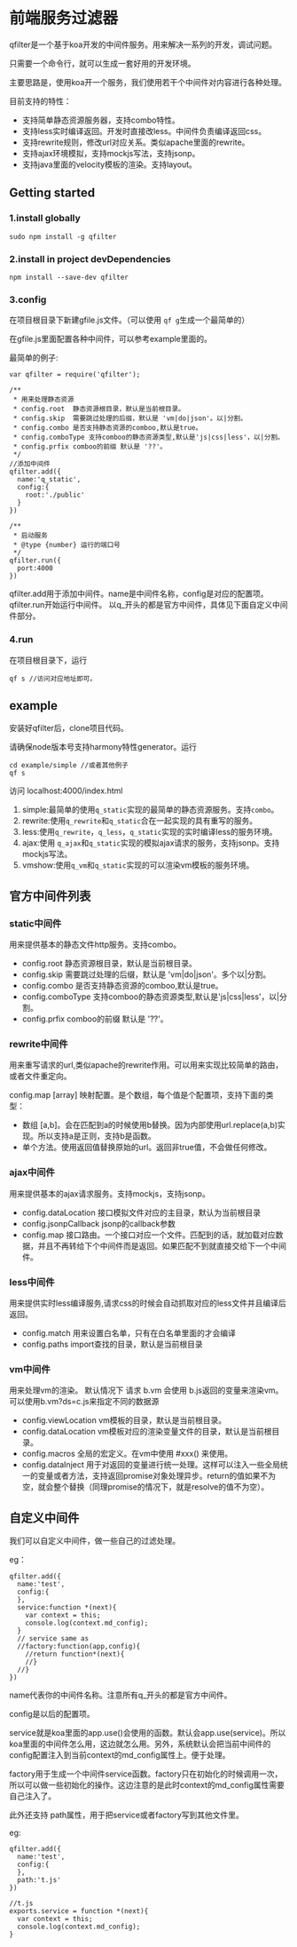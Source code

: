 # 前端服务过滤器


qfilter是一个基于koa开发的中间件服务。用来解决一系列的开发，调试问题。

只需要一个命令行，就可以生成一套好用的开发环境。

主要思路是，使用koa开一个服务，我们使用若干个中间件对内容进行各种处理。

目前支持的特性：

* 支持简单静态资源服务器，支持combo特性。
* 支持less实时编译返回。开发时直接改less。中间件负责编译返回css。
* 支持rewrite规则，修改url对应关系。类似apache里面的rewrite。
* 支持ajax环境模拟，支持mockjs写法，支持jsonp。
* 支持java里面的velocity模板的渲染。支持layout。


## Getting started

### 1.install globally

```
sudo npm install -g qfilter
```

### 2.install in project devDependencies

```
npm install --save-dev qfilter
```

### 3.config

在项目根目录下新建gfile.js文件。（可以使用 `qf g`生成一个最简单的）

在gfile.js里面配置各种中间件，可以参考example里面的。

最简单的例子:

```
var qfilter = require('qfilter');

/**
 * 用来处理静态资源
 * config.root  静态资源根目录，默认是当前根目录。
 * config.skip  需要跳过处理的后缀，默认是 'vm|do|json'。以|分割。
 * config.combo 是否支持静态资源的comboo,默认是true。
 * config.comboType 支持comboo的静态资源类型,默认是'js|css|less'，以|分割。
 * config.prfix comboo的前缀 默认是 '??'。
 */
//添加中间件
qfilter.add({
  name:'q_static',
  config:{
    root:'./public'
  }
})

/**
 * 启动服务
 * @type {number} 运行的端口号
 */
qfilter.run({
  port:4000
})

```

qfilter.add用于添加中间件。name是中间件名称，config是对应的配置项。
qfilter.run开始运行中间件。
以q_开头的都是官方中间件，具体见下面自定义中间件部分。


### 4.run

在项目根目录下，运行

```
qf s //访问对应地址即可。

```




## example

安装好qfilter后，clone项目代码。

请确保node版本号支持harmony特性generator。运行

```
cd example/simple //或者其他例子
qf s

```
访问 localhost:4000/index.html


1. simple:最简单的使用`q_static`实现的最简单的静态资源服务。支持`combo`。
2. rewrite:使用`q_rewrite`和`q_static`合在一起实现的具有重写的服务。
3. less:使用`q_rewrite`，`q_less`，`q_static`实现的实时编译less的服务环境。
4. ajax:使用 `q_ajax`和`q_static`实现的模拟ajax请求的服务，支持jsonp。支持mockjs写法。
5. vmshow:使用`q_vm`和`q_static`实现的可以渲染vm模板的服务环境。




## 官方中间件列表



### static中间件

用来提供基本的静态文件http服务。支持combo。

* config.root  静态资源根目录，默认是当前根目录。
* config.skip  需要跳过处理的后缀，默认是 'vm|do|json'。多个以|分割。
* config.combo 是否支持静态资源的comboo,默认是true。
* config.comboType 支持comboo的静态资源类型,默认是'js|css|less'，以|分割。
* config.prfix comboo的前缀 默认是 '??'。


### rewrite中间件

用来重写请求的url,类似apache的rewrite作用。可以用来实现比较简单的路由，或者文件重定向。

config.map  [array] 映射配置。是个数组，每个值是个配置项，支持下面的类型：

* 数组 [a,b]。会在匹配到a的时候使用b替换。因为内部使用url.replace(a,b)实现。所以支持a是正则，支持b是函数。
* 单个方法。使用返回值替换原始的url。返回非true值，不会做任何修改。




### ajax中间件

用来提供基本的ajax请求服务。支持mockjs，支持jsonp。

* config.dataLocation 接口模拟文件对应的主目录，默认为当前根目录
* config.jsonpCallback jsonp的callback参数
* config.map  接口路由。一个接口对应一个文件。匹配到的话，就加载对应数据，并且不再转给下个中间件而是返回。如果匹配不到就直接交给下一个中间件。



### less中间件

用来提供实时less编译服务,请求css的时候会自动抓取对应的less文件并且编译后返回。


* config.match 用来设置白名单，只有在白名单里面的才会编译
* config.paths import查找的目录，默认是当前根目录



### vm中间件

用来处理vm的渲染。
默认情况下 请求 b.vm 会使用 b.js返回的变量来渲染vm。
可以使用b.vm?ds=c.js来指定不同的数据源

* config.viewLocation  vm模板的目录，默认是当前根目录。
* config.dataLocation  vm模板对应的渲染变量文件的目录，默认是当前根目录。
* config.macros        全局的宏定义。在vm中使用  #xxx()  来使用。
* config.dataInject    用于对返回的变量进行统一处理。这样可以注入一些全局统一的变量或者方法，支持返回promise对象处理异步。return的值如果不为空，就会整个替换（同理promise的情况下，就是resolve的值不为空）。


## 自定义中间件

我们可以自定义中间件，做一些自己的过滤处理。

eg：

```
qfilter.add({
  name:'test',
  config:{
  },
  service:function *(next){
    var context = this;
    console.log(context.md_config);
  }
  // service same as
  //factory:function(app,config){
    //return function*(next){
    //}
  //}
})

```

name代表你的中间件名称。注意所有q_开头的都是官方中间件。

config是以后的配置项。

service就是koa里面的app.use()会使用的函数。默认会app.use(service)。所以koa里面的中间件怎么用，这边就怎么用。另外，系统默认会把当前中间件的config配置注入到当前context的md_config属性上。便于处理。

factory用于生成一个中间件service函数。factory只在初始化的时候调用一次，所以可以做一些初始化的操作。这边注意的是此时context的md_config属性需要自己注入了。


此外还支持 path属性，用于把service或者factory写到其他文件里。

eg:

```
qfilter.add({
  name:'test',
  config:{
  },
  path:'t.js'
})

//t.js
exports.service = function *(next){
  var context = this;
  console.log(context.md_config);
}

```




